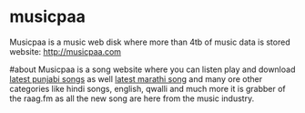 # musicpaa
Musicpaa is a music web disk where more than 4tb of music data is stored
website: http://musicpaa.com

#about
Musicpaa is a song website where you can listen play and download <a href="http://musicpaa.com">latest punjabi songs</a> as well <a href="http://musicpaa.com">latest marathi song</a> and many ore other categories like hindi songs, english, qwalli and much more it is grabber of the raag.fm as all the new song are here from the music industry.
